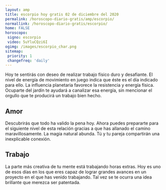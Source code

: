 ```yaml
---
layout: amp
title: escorpio hoy gratis 02 de diciembre del 2020 
permalink: /horoscopo-diario-gratis/amp/escorpio/
normallink: /horoscopo-diario-gratis/escorpio/
home: FALSE
horoscopo:
 signo: escorpio
 video: 5uYluCQzi6I
ogimg: /images/escorpio_char.png
sitemap:
 priority: 1
 changefreq: 'daily'
---
```



Hoy te sentirás con deseo de realizar trabajo físico duro y desafiante. El nivel de energía de movimiento en juego indica que éste es el día indicado para ello. La influencia planetaria favorece la resistencia y energía física. Ocuparte del jardín te ayudará a canalizar esa energía, sin mencionar el orgullo que te producirá un trabajo bien hecho.

## Amor

Descubrirás que todo ha valido la pena hoy. Ahora puedes prepararte para el siguiente nivel de esta relación gracias a que has allanado el camino maravillosamente. La magia natural abunda. Tú y tu pareja compartirán una inexplicable conexión.

## Trabajo

La parte más creativa de tu mente está trabajando horas extras. Hoy es uno de esos días en los que eres capaz de lograr grandes avances en un proyecto en el que has venido trabajando. Tal vez se te ocurra una idea brillante que merezca ser patentada.